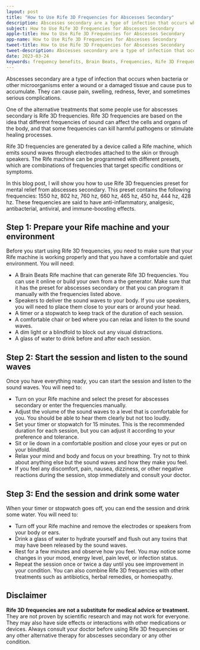 ```yaml
---
layout: post
title: "How to Use Rife 3D Frequencies for Abscesses Secondary"
description: Abscesses secondary are a type of infection that occurs when bacteria or other microorganisms enter a wound or a damaged tissue and cause pus to accumulate. They can cause pain, swelling, redness, fever, and sometimes serious complications. 
subject: How to Use Rife 3D Frequencies for Abscesses Secondary
apple-title: How to Use Rife 3D Frequencies for Abscesses Secondary
app-name: How to Use Rife 3D Frequencies for Abscesses Secondary
tweet-title: How to Use Rife 3D Frequencies for Abscesses Secondary
tweet-description: Abscesses secondary are a type of infection that occurs when bacteria or other microorganisms enter a wound or a damaged tissue and cause pus to accumulate. They can cause pain, swelling, redness, fever, and sometimes serious complications. 
date: 2023-03-24
keywords: frequency benefits, Brain Beats, Frequencies, Rife 3D Frequencies for Abscesses Secondary, Brain wave entrainment, sound therapy, Rife 3D Frequencies for Abscesses Secondary benefits
---
```


Abscesses secondary are a type of infection that occurs when bacteria or other microorganisms enter a wound or a damaged tissue and cause pus to accumulate. They can cause pain, swelling, redness, fever, and sometimes serious complications. 

One of the alternative treatments that some people use for abscesses secondary is Rife 3D frequencies. Rife 3D frequencies are based on the idea that different frequencies of sound can affect the cells and organs of the body, and that some frequencies can kill harmful pathogens or stimulate healing processes. 

Rife 3D frequencies are generated by a device called a Rife machine, which emits sound waves through electrodes attached to the skin or through speakers. The Rife machine can be programmed with different presets, which are combinations of frequencies that target specific conditions or symptoms. 

In this blog post, I will show you how to use Rife 3D frequencies preset for mental relief from abscesses secondary. This preset contains the following frequencies: 1550 hz, 802 hz, 760 hz, 660 hz, 465 hz, 450 hz, 444 hz, 428 hz. These frequencies are said to have anti-inflammatory, analgesic, antibacterial, antiviral, and immune-boosting effects.

## Step 1: Prepare your Rife machine and your environment

Before you start using Rife 3D frequencies, you need to make sure that your Rife machine is working properly and that you have a comfortable and quiet environment. You will need:

- A Brain Beats Rife machine that can generate Rife 3D frequencies. You can use it online or build your own from a the generator. Make sure that it has the preset for abscesses secondary or that you can program it manually with the frequencies listed above.
- Speakers to deliver the sound waves to your body. If you use speakers, you will need to place them close to your ears or around your head.
- A timer or a stopwatch to keep track of the duration of each session.
- A comfortable chair or bed where you can relax and listen to the sound waves.
- A dim light or a blindfold to block out any visual distractions.
- A glass of water to drink before and after each session.

## Step 2: Start the session and listen to the sound waves

Once you have everything ready, you can start the session and listen to the sound waves. You will need to:

- Turn on your Rife machine and select the preset for abscesses secondary or enter the frequencies manually.
- Adjust the volume of the sound waves to a level that is comfortable for you. You should be able to hear them clearly but not too loudly.
- Set your timer or stopwatch for 15 minutes. This is the recommended duration for each session, but you can adjust it according to your preference and tolerance.
- Sit or lie down in a comfortable position and close your eyes or put on your blindfold.
- Relax your mind and body and focus on your breathing. Try not to think about anything else but the sound waves and how they make you feel.
- If you feel any discomfort, pain, nausea, dizziness, or other negative reactions during the session, stop immediately and consult your doctor.

## Step 3: End the session and drink some water

When your timer or stopwatch goes off, you can end the session and drink some water. You will need to:

- Turn off your Rife machine and remove the electrodes or speakers from your body or ears.
- Drink a glass of water to hydrate yourself and flush out any toxins that may have been released by the sound waves.
- Rest for a few minutes and observe how you feel. You may notice some changes in your mood, energy level, pain level, or infection status.
- Repeat the session once or twice a day until you see improvement in your condition. You can also combine Rife 3D frequencies with other treatments such as antibiotics, herbal remedies, or homeopathy.

## Disclaimer

**Rife 3D frequencies are not a substitute for medical advice or treatment.** They are not proven by scientific research and may not work for everyone. They may also have side effects or interactions with other medications or devices. Always consult your doctor before using Rife 3D frequencies or any other alternative therapy for abscesses secondary or any other condition.